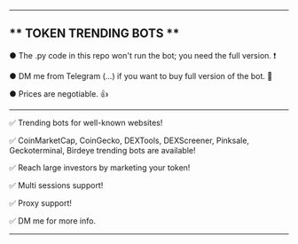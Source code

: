 
---------------------------------------------------------------------------------------------------------------

** TOKEN TRENDING BOTS **
---------------------------------------------------------------------------------------------------------------

● The .py code in this repo won't run the bot; you need the full version. ❗

● DM me from Telegram (...) if you want to buy full version of the bot. 💬

● Prices are negotiable. 👍

---------------------------------------------------------------------------------------------------------------

✅ Trending bots for well-known websites!

✅ CoinMarketCap, CoinGecko, DEXTools, DEXScreener, Pinksale, Geckoterminal, Birdeye trending bots are available!

✅ Reach large investors by marketing your token!

✅ Multi sessions support!

✅ Proxy support!

✅ DM me for more info.

---------------------------------------------------------------------------------------------------------------

